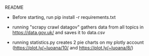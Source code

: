 README

* Before starting, run pip install -r requirements.txt

* running "scrapy crawl datagov" gathers data from all topics in https://data.gov.uk/ and saves it to data.csv

* running statistics.py creates 2 pie charts on my plotly account
(https://plot.ly/~luoana/10/ and https://plot.ly/~luoana/8/)


